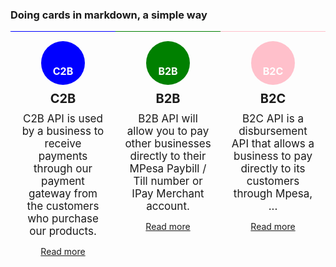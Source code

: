 ### Doing cards in markdown, a simple way


<div style="width:100%;display:flex;justify-content:space-between;">

<!-- C2B -->

<div style="width:30%;padding:10px;text-align:center;border-top:1px solid blue;">

<div style="width:50px;height:50px;border-radius:50%;padding:10px;text-align:center;background-color:blue;display:block;line-height:30px;margin:5px auto;">
<h3 style="color:white;font-size:16px;">
C2B
</h3>
</div>

<h3 style="font-size:20px;font-weight:bold;margin: 10px 0px;display:block;">
C2B
</h3>

<p style="font-size:17px;margin:5px;display:block;">
C2B API is used by a business to receive payments through our payment gateway from the customers who purchase our products.
</p>

<a href="https://link_to_some_other_docs">Read more</a>

</div>

<!-- B2B -->

<div style="width:30%;padding:10px;text-align:center;border-top:1px solid green;">

<div style="width:50px;height:50px;border-radius:50%;padding:10px;text-align:center;background-color:green;display:block;line-height:30px;margin:5px auto;">
<h3 style="color:white;font-size:16px;">
B2B
</h3>
</div>

<h3 style="font-size:20px;font-weight:bold;margin: 10px 0px;display:block;">
B2B
</h3>

<p style="font-size:17px;margin:5px;display:block;">
B2B API will allow you to pay other businesses directly to their MPesa Paybill / Till number or IPay Merchant account.
</p>

<a href="https://link_to_some_other_docs">Read more</a>

</div>


<!-- B2B -->

<!-- B2C -->

<div style="width:30%;padding:10px;text-align:center;border-top:1px solid pink;">

<div style="width:50px;height:50px;border-radius:50%;padding:10px;text-align:center;background-color:pink;display:block;line-height:30px;margin:5px auto;">
<h3 style="color:white;font-size:16px;">
B2C
</h3>
</div>

<h3 style="font-size:20px;font-weight:bold;margin: 10px 0px;display:block;">
B2C
</h3>

<p style="font-size:17px;margin:5px;display:block;">
B2C API is a disbursement API that allows a business to pay directly to its customers through Mpesa, ...
</p>

<a href="https://link_to_some_other_docs">Read more</a>

</div>

</div>